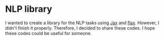 # NLP library

I wanted to create a library for the NLP tasks using [Jax](https://github.com/google/jax) and [flax](https://github.com/google/flax). However, I didn't finish it properly. Therefore, I decided to share these codes. I hope these codes could be useful for someone.
